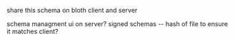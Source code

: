 share this schema on bloth client and server

schema managment ui on server?
signed schemas -- hash of file to ensure it matches client?
